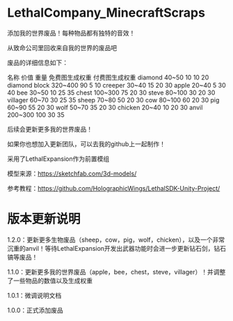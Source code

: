 # LethalCompany_MinecraftScraps

添加我的世界废品！每种物品都有独特的音效！

从致命公司里回收来自我的世界的废品吧

废品的详细信息如下：

名称              价值      重量      免费图生成权重      付费图生成权重
diamond         40~50     10       10               20
diamond block   320~400   90       5                10
creeper         30~40     15       20               30
apple           20~40     5        30               40
bee             30~50     10       25               35
chest           100~300   75       20               30
steve           80~100    30       20               30
villager        60~70     30       25               35
sheep           70~80     50       20               30
cow             80~100    60       20               30
pig             60~90     55       20               30
wolf            50~70     35       20               30
chicken         20~40     10       20               30
anvil           200~300   100      30               35


后续会更新更多我的世界废品！

如果你也想加入更新团队，可以去我的github上一起制作！

采用了LethalExpansion作为前置模组

模型来源：https://sketchfab.com/3d-models/

参考教程：https://github.com/HolographicWings/LethalSDK-Unity-Project/

# 版本更新说明

1.2.0：更新更多生物废品（sheep，cow，pig，wolf，chicken），以及一个非常沉重的anvil！等待LethalExpansion开发出武器功能时会进一步更新钻石剑，钻石镐等废品！

1.1.0：更新更多我的世界废品（apple，bee，chest，steve，villager）！并调整了一些物品的数值以及生成权重

1.0.1：微调说明文档

1.0.0：正式添加废品

